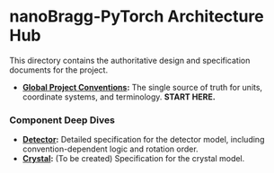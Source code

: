# nanoBragg-PyTorch Architecture Hub

This directory contains the authoritative design and specification documents for the project.

- **[Global Project Conventions](./conventions.md):** The single source of truth for units, coordinate systems, and terminology. **START HERE.**

### Component Deep Dives
- **[Detector](./detector.md):** Detailed specification for the detector model, including convention-dependent logic and rotation order.
- **[Crystal](./crystal.md):** (To be created) Specification for the crystal model.